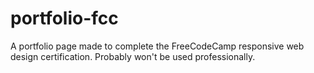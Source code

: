 # portfolio-fcc
A portfolio page made to complete the FreeCodeCamp responsive web design certification. Probably won't be used professionally.
